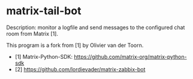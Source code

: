 # matrix-tail-bot
Description:    monitor a logfile and send messages to the configured chat room from Matrix [1].

This program is a fork from [1] by Olivier van der Toorn.

* [1] Matrix-Python-SDK: https://github.com/matrix-org/matrix-python-sdk
* [2] https://github.com/lordievader/matrix-zabbix-bot
